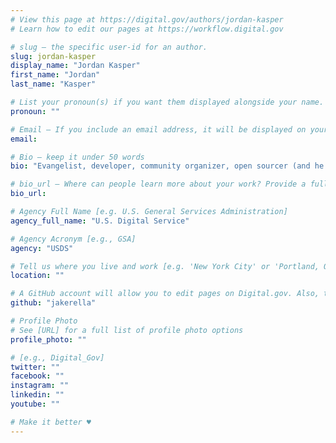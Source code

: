```yaml
---
# View this page at https://digital.gov/authors/jordan-kasper
# Learn how to edit our pages at https://workflow.digital.gov

# slug — the specific user-id for an author.
slug: jordan-kasper
display_name: "Jordan Kasper"
first_name: "Jordan"
last_name: "Kasper"

# List your pronoun(s) if you want them displayed alongside your name. If blank, we'll use just your name. Learn more http://mypronouns.org
pronoun: ""

# Email — If you include an email address, it will be displayed on your profile page
email: 

# Bio — keep it under 50 words
bio: "Evangelist, developer, community organizer, open sourcer (and he’s been called worse). Currently improving tech at the US Digital Service."

# bio_url — Where can people learn more about your work? Provide a full URL [e.g. 'https://www.example.gov/']
bio_url: 

# Agency Full Name [e.g. U.S. General Services Administration]
agency_full_name: "U.S. Digital Service"

# Agency Acronym [e.g., GSA]
agency: "USDS"

# Tell us where you live and work [e.g. 'New York City' or 'Portland, OR']
location: ""

# A GitHub account will allow you to edit pages on Digital.gov. Also, the image used in your GitHub account can be used to populate your digital.gov profile photo. Learn more about getting a Github account at [URL]
github: "jakerella"

# Profile Photo
# See [URL] for a full list of profile photo options
profile_photo: ""

# [e.g., Digital_Gov]
twitter: ""
facebook: ""
instagram: ""
linkedin: ""
youtube: ""

# Make it better ♥
---
```

